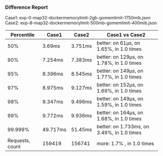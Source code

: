 ### Difference Report
Case1: exp-0-map32-dockermemorylimit-2gb-gomemlimit-1750mib.json
Case2: exp-8-map32-dockermemorylimit-500mb-gomemlimit-400mib.json

|Percentile|Case1|Case2|Case1 vs Case2|
|---|---|---|---|
|50%|3.69ms|3.751ms|better: on 61µs, on 1.65%, in 1.0 times |
|90%|7.254ms|7.383ms|better: on 129µs, on 1.78%, in 1.0 times |
|95%|8.396ms|8.545ms|better: on 149µs, on 1.77%, in 1.0 times |
|97%|8.975ms|9.127ms|better: on 152µs, on 1.69%, in 1.0 times |
|98%|9.347ms|9.496ms|better: on 149µs, on 1.59%, in 1.0 times |
|99%|9.772ms|9.936ms|better: on 164µs, on 1.68%, in 1.0 times |
|99.999%|49.717ms|51.45ms|better: on 1.733ms, on 3.49%, in 1.0 times |
|Requests, count|159419|156741|more: 1.7% , in 1.0 times |
